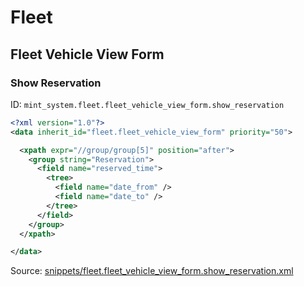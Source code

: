 # Fleet
## Fleet Vehicle View Form  
### Show Reservation  
ID: `mint_system.fleet.fleet_vehicle_view_form.show_reservation`  
```xml
<?xml version="1.0"?>
<data inherit_id="fleet.fleet_vehicle_view_form" priority="50">

  <xpath expr="//group/group[5]" position="after">
    <group string="Reservation">
      <field name="reserved_time">
        <tree>
          <field name="date_from" />
          <field name="date_to" />
        </tree>
      </field>
    </group>
  </xpath>

</data>
```
Source: [snippets/fleet.fleet_vehicle_view_form.show_reservation.xml](https://github.com/Mint-System/Odoo-Development/tree/14.0/snippets/fleet.fleet_vehicle_view_form.show_reservation.xml)

